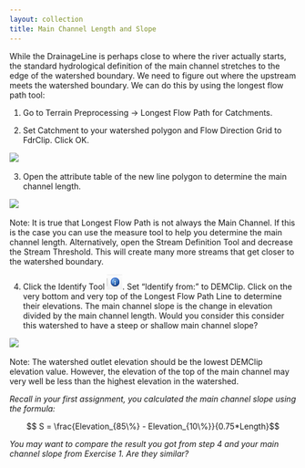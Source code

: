 ```yaml
---
layout: collection
title: Main Channel Length and Slope
---
```


While the DrainageLine is perhaps close to where the river actually starts, the standard hydrological definition of the main channel stretches to the edge of the watershed boundary. We need to figure out where the upstream meets the watershed boundary. We can do this by using the longest flow path tool:

1) Go to Terrain Preprocessing &#8594; Longest Flow Path for Catchments. 

2) Set Catchment to your watershed polygon and Flow Direction Grid to FdrClip. Click OK.

<a href="{{ site.url }}/pictures/MainChannelLength1.png"><img src="{{ site.url }}/pictures/MainChannelLength1.png"></a>

3) Open the attribute table of the new line polygon to determine the main channel length.

<a href="{{ site.url }}/pictures/MainChannelLength2.png"><img src="{{ site.url }}/pictures/MainChannelLength2.png"></a>

Note: It is true that Longest Flow Path is not always the Main Channel. If this is the case you can use the measure tool to help you determine the main channel length. Alternatively, open the Stream Definition Tool and decrease the Stream Threshold. This will create many more streams that get closer to the watershed boundary.

4.	Click the Identify Tool <a href="/pictures/IdentifyTool.png"><img src="/pictures/IdentifyTool.png"></a>. Set “Identify from:” to DEMClip. Click on the very bottom and very top of the Longest Flow Path Line to determine their elevations. The main channel slope is the change in elevation divided by the main channel length. Would you consider this consider this watershed to have a steep or shallow main channel slope?

<a href="{{ site.url }}/pictures/MainChannelSlope1.png"><img src="{{ site.url }}/pictures/MainChannelSlope1.png"></a>

Note: The watershed outlet elevation should be the lowest DEMClip elevation value. However, the elevation of the top of the main channel may very well be less than the highest elevation in the watershed.

*Recall in your first assignment, you calculated the main channel slope using the formula:*

$$ S = \frac{Elevation_{85\%} - Elevation_{10\%}}{0.75*Length}$$

*You may want to compare the result you got from step 4 and your main channel slope from Exercise 1. Are they similar?*